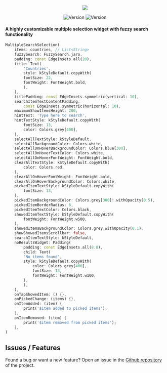 <p align="center">
<img src='https://i.imgur.com/3dHOaoF.gif'>
</p>
<p align="center">
 <img src="https://img.shields.io/pub/v/multiple_search_selection?color=637d0d&style=for-the-badge" alt="Version" /> <img src="https://img.shields.io/github/languages/code-size/esentis/multiple_search_selection?color=637d0d&style=for-the-badge&label=size" alt="Version" />
</br>
</p>

#### A highly customizable multiple selection widget with fuzzy search functionality

```dart
MultipleSearchSelection(
    items: countries, // List<String>
    fuzzySearch: FuzzySearch.jaro,
    padding: const EdgeInsets.all(20),
    title: Text(
        'Countries',
        style: kStyleDefault.copyWith(
        fontSize: 22,
        fontWeight: FontWeight.bold,
        ),
    ),
    titlePadding: const EdgeInsets.symmetric(vertical: 10),
    searchItemTextContentPadding:
        const EdgeInsets.symmetric(horizontal: 10),
    maximumShowItemsHeight: 200,
    hintText: 'Type here to search',
    hintTextStyle: kStyleDefault.copyWith(
        fontSize: 13,
        color: Colors.grey[400],
    ),
    selectAllTextStyle: kStyleDefault,
    selectAllBackgroundColor: Colors.white,
    selectAllOnHoverBackgroundColor: Colors.blue[300],
    selectAllOnHoverTextColor: Colors.white,
    selectAllOnHoverFontWeight: FontWeight.bold,
    clearAllTextStyle: kStyleDefault.copyWith(
        color: Colors.red,
    ),
    clearAllOnHoverFontWeight: FontWeight.bold,
    clearAllOnHoverBackgroundColor: Colors.white,
    pickedItemTextStyle: kStyleDefault.copyWith(
        fontSize: 13,
    ),
    pickedItemBackgroundColor: Colors.grey[300]!.withOpacity(0.5),
    pickedItemBorderRadius: 6,
    pickedItemTextColor: Colors.black,
    showedItemTextStyle: kStyleDefault.copyWith(
        fontWeight: FontWeight.w500,
    ),
    showedItemsBackgroundColor: Colors.grey.withOpacity(0.1),
    showShowedItemsScrollbar: false,
    searchItemTextStyle: kStyleDefault,
    noResultsWidget: Padding(
        padding: const EdgeInsets.all(8.0),
        child: Text(
        'No items found',
        style: kStyleDefault.copyWith(
            color: Colors.grey[400],
            fontSize: 13,
            fontWeight: FontWeight.w100,
        ),
        ),
    ),
    onTapShowedItem: () {},
    onPickedChange: (items) {},
    onItemAdded: (item) {
        print('$item added to picked items');
    },
    onItemRemoved: (item) {
        print('$item removed from picked items');
    },
)
```

## Issues / Features

Found a bug or want a new feature? Open an issue in the [Github repository](https://github.com/esentis/multiple_search_selection) of the project.
